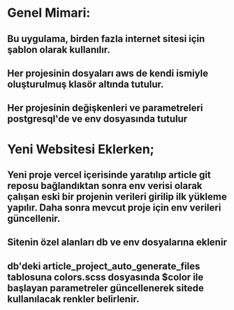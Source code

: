 # Genel Mimari: 
## Bu uygulama, birden fazla internet sitesi için şablon olarak kullanılır. 
## Her projesinin dosyaları aws de kendi ismiyle oluşturulmuş klasör altında tutulur.
## Her projesinin değişkenleri ve parametreleri postgresql'de ve env dosyasında tutulur


# Yeni Websitesi Eklerken;
## Yeni proje vercel içerisinde yaratılıp article git reposu bağlandıktan sonra env verisi olarak çalışan eski bir projenin verileri girilip ilk yükleme yapılır. Daha sonra mevcut proje için env verileri güncellenir.
## Sitenin özel alanları db ve env dosyalarına eklenir
## db'deki article_project_auto_generate_files tablosuna colors.scss dosyasında $color ile başlayan parametreler güncellenerek sitede kullanılacak renkler belirlenir.